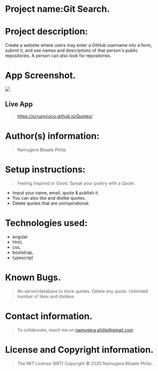 
# Project name:Git Search.

# Project description:
Create a website where users may enter a GitHub username into a form, submit it, and see names and descriptions of that person's public repositories. A person can also look for repositories.

# App Screenshot.
<img src="https://github.com/scrupycoco/Quotes/blob/master/src/images/screenshot.png">

## Live App
> https://scrupycoco.github.io/Quotes/
# Author(s) information: 
> Namugera Bbaale Philip

# Setup instructions:
> Feeling Inspired or Good. Speak your poetry with a Quote.
* Imput your name, email, quote & publish it.
* You can also like and dislike quotes.
* Delete quotes that are uninspirational.

# Technologies used: 
* angular
* html, 
* css, 
* bootstrap, 
* typescript
 
 # Known Bugs.
 > No server/database to store quotes.
 > Delete any quote.
 > Unlimited number of likes and dislikes.
 
# Contact information.
> To collaborate, reach me on namugera.philip@gmail.com

# License and Copyright information.
> The MIT License (MIT) Copyright © 2020 Namugera Bbaale Philip.

